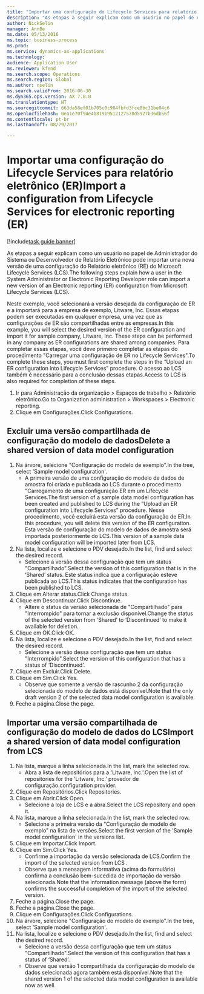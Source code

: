 ```yaml
--- 
title: "Importar uma configuração do Lifecycle Services para relatório eletrônico (ER)"
description: "As etapas a seguir explicam como um usuário no papel de Administrador do Sistema ou Desenvolvedor de Relatório Eletrônico pode importar uma nova versão de uma configuração do Relatório eletrônico (RE) do Microsoft Lifecycle Services (LCS)."
author: NickSelin
manager: AnnBe
ms.date: 05/13/2016
ms.topic: business-process
ms.prod: 
ms.service: dynamics-ax-applications
ms.technology: 
audience: Application User
ms.reviewer: kfend
ms.search.scope: Operations
ms.search.region: Global
ms.author: nselin
ms.search.validFrom: 2016-06-30
ms.dyn365.ops.version: AX 7.0.0
ms.translationtype: HT
ms.sourcegitcommit: 663da58ef01b705c0c984fbfd3fce8bc31be04c6
ms.openlocfilehash: 0ea1e70f94e4b81919512127578d5927b36db56f
ms.contentlocale: pt-br
ms.lasthandoff: 08/29/2017

---
```

# <a name="import-a-configuration-from-lifecycle-services-for-electronic-reporting-er"></a><span data-ttu-id="9760c-103">Importar uma configuração do Lifecycle Services para relatório eletrônico (ER)</span><span class="sxs-lookup"><span data-stu-id="9760c-103">Import a configuration from Lifecycle Services for electronic reporting (ER)</span></span>

[!include[task guide banner](../../includes/task-guide-banner.md)]

<span data-ttu-id="9760c-104">As etapas a seguir explicam como um usuário no papel de Administrador do Sistema ou Desenvolvedor de Relatório Eletrônico pode importar uma nova versão de uma configuração do Relatório eletrônico (RE) do Microsoft Lifecycle Services (LCS).</span><span class="sxs-lookup"><span data-stu-id="9760c-104">The following steps explain how a user in the System Administrator or Electronic Reporting Developer role can import a new version of an Electronic reporting (ER) configuration from Microsoft Lifecycle Services (LCS).</span></span>

<span data-ttu-id="9760c-105">Neste exemplo, você selecionará a versão desejada da configuração de ER e a importará para a empresa de exemplo, Litware, Inc. Essas etapas podem ser executadas em qualquer empresa, uma vez que as configurações de ER são compartilhadas entre as empresas.</span><span class="sxs-lookup"><span data-stu-id="9760c-105">In this example, you will select the desired version of the ER configuration and import it for sample company, Litware, Inc. These steps can be performed in any company as ER configurations are shared among companies.</span></span> <span data-ttu-id="9760c-106">Para completar essas etapas, você deve primeiro completar as etapas do procedimento "Carregar uma configuração de ER no Lifecycle Services".</span><span class="sxs-lookup"><span data-stu-id="9760c-106">To complete these steps, you must first complete the steps in the “Upload an ER configuration into Lifecycle Services” procedure.</span></span> <span data-ttu-id="9760c-107">O acesso ao LCS também é necessário para a conclusão dessas etapas.</span><span class="sxs-lookup"><span data-stu-id="9760c-107">Access to LCS is also required for completion of these steps.</span></span>

1. <span data-ttu-id="9760c-108">Ir para Administração da organização > Espaços de trabalho > Relatório eletrônico.</span><span class="sxs-lookup"><span data-stu-id="9760c-108">Go to Organization administration > Workspaces > Electronic reporting.</span></span>
2. <span data-ttu-id="9760c-109">Clique em Configurações.</span><span class="sxs-lookup"><span data-stu-id="9760c-109">Click Configurations.</span></span>

## <a name="delete-a-shared-version-of-data-model-configuration"></a><span data-ttu-id="9760c-110">Excluir uma versão compartilhada de configuração do modelo de dados</span><span class="sxs-lookup"><span data-stu-id="9760c-110">Delete a shared version of data model configuration</span></span>
1. <span data-ttu-id="9760c-111">Na árvore, selecione "Configuração do modelo de exemplo".</span><span class="sxs-lookup"><span data-stu-id="9760c-111">In the tree, select 'Sample model configuration'.</span></span>
    * <span data-ttu-id="9760c-112">A primeira versão de uma configuração do modelo de dados de amostra foi criada e publicada ao LCS durante o procedimento "Carregamento de uma configuração ER em um Lifecycle Services.</span><span class="sxs-lookup"><span data-stu-id="9760c-112">The first version of a sample data model configuration has been created and published to LCS during the “Upload an ER configuration into Lifecycle Services” procedure.</span></span> <span data-ttu-id="9760c-113">Nesse procedimento, você excluirá esta versão da configuração de ER.</span><span class="sxs-lookup"><span data-stu-id="9760c-113">In this procedure, you will delete this version of the ER configuration.</span></span> <span data-ttu-id="9760c-114">Esta versão de configuração do modelo de dados de amostra será importada posteriormente do LCS.</span><span class="sxs-lookup"><span data-stu-id="9760c-114">This version of a sample data model configuration will be imported later from LCS.</span></span>  
2. <span data-ttu-id="9760c-115">Na lista, localize e selecione o PDV desejado.</span><span class="sxs-lookup"><span data-stu-id="9760c-115">In the list, find and select the desired record.</span></span>
    * <span data-ttu-id="9760c-116">Selecione a versão dessa configuração que tem um status "Compartilhado".</span><span class="sxs-lookup"><span data-stu-id="9760c-116">Select the version of this configuration that is in the ‘Shared’ status.</span></span> <span data-ttu-id="9760c-117">Este status indica que a configuração esteve publicada ao LCS.</span><span class="sxs-lookup"><span data-stu-id="9760c-117">This status indicates that the configuration has been published to LCS.</span></span>  
3. <span data-ttu-id="9760c-118">Clique em Alterar status.</span><span class="sxs-lookup"><span data-stu-id="9760c-118">Click Change status.</span></span>
4. <span data-ttu-id="9760c-119">Clique em Descontinuar.</span><span class="sxs-lookup"><span data-stu-id="9760c-119">Click Discontinue.</span></span>
    * <span data-ttu-id="9760c-120">Altere o status da versão selecionada de "Compartilhado" para "Interrompido" para tornar a exclusão disponível.</span><span class="sxs-lookup"><span data-stu-id="9760c-120">Change the status of the selected version from ‘Shared’ to ‘Discontinued’ to make it available for deletion.</span></span>  
5. <span data-ttu-id="9760c-121">Clique em OK.</span><span class="sxs-lookup"><span data-stu-id="9760c-121">Click OK.</span></span>
6. <span data-ttu-id="9760c-122">Na lista, localize e selecione o PDV desejado.</span><span class="sxs-lookup"><span data-stu-id="9760c-122">In the list, find and select the desired record.</span></span>
    * <span data-ttu-id="9760c-123">Selecione a versão dessa configuração que tem um status "Interrompido".</span><span class="sxs-lookup"><span data-stu-id="9760c-123">Select the version of this configuration that has a status of ‘Discontinued’.</span></span>  
7. <span data-ttu-id="9760c-124">Clique em Excluir.</span><span class="sxs-lookup"><span data-stu-id="9760c-124">Click Delete.</span></span>
8. <span data-ttu-id="9760c-125">Clique em Sim.</span><span class="sxs-lookup"><span data-stu-id="9760c-125">Click Yes.</span></span>
    * <span data-ttu-id="9760c-126">Observe que somente a versão de rascunho 2 da configuração selecionada do modelo de dados está disponível.</span><span class="sxs-lookup"><span data-stu-id="9760c-126">Note that the only draft version 2 of the selected data model configuration is available.</span></span>  
9. <span data-ttu-id="9760c-127">Feche a página.</span><span class="sxs-lookup"><span data-stu-id="9760c-127">Close the page.</span></span>

## <a name="import-a-shared-version-of-data-model-configuration-from-lcs"></a><span data-ttu-id="9760c-128">Importar uma versão compartilhada de configuração do modelo de dados do LCS</span><span class="sxs-lookup"><span data-stu-id="9760c-128">Import a shared version of data model configuration from LCS</span></span>
1. <span data-ttu-id="9760c-129">Na lista, marque a linha selecionada.</span><span class="sxs-lookup"><span data-stu-id="9760c-129">In the list, mark the selected row.</span></span>
    * <span data-ttu-id="9760c-130">Abra a lista de repositórios para a 'Litware, Inc.'.</span><span class="sxs-lookup"><span data-stu-id="9760c-130">Open the list of repositories for the ‘Litware, Inc.’</span></span> <span data-ttu-id="9760c-131">provedor de configuração.</span><span class="sxs-lookup"><span data-stu-id="9760c-131">configuration provider.</span></span>  
2. <span data-ttu-id="9760c-132">Clique em Repositórios.</span><span class="sxs-lookup"><span data-stu-id="9760c-132">Click Repositories.</span></span>
3. <span data-ttu-id="9760c-133">Clique em Abrir.</span><span class="sxs-lookup"><span data-stu-id="9760c-133">Click Open.</span></span>
    * <span data-ttu-id="9760c-134">Selecione a loja de LCS e a abra.</span><span class="sxs-lookup"><span data-stu-id="9760c-134">Select the LCS repository and open it.</span></span>  
4. <span data-ttu-id="9760c-135">Na lista, marque a linha selecionada.</span><span class="sxs-lookup"><span data-stu-id="9760c-135">In the list, mark the selected row.</span></span>
    * <span data-ttu-id="9760c-136">Selecione a primeira versão da "Configuração de modelo de exemplo" na lista de versões.</span><span class="sxs-lookup"><span data-stu-id="9760c-136">Select the first version of the 'Sample model configuration' in the versions list.</span></span>  
5. <span data-ttu-id="9760c-137">Clique em Importar.</span><span class="sxs-lookup"><span data-stu-id="9760c-137">Click Import.</span></span>
6. <span data-ttu-id="9760c-138">Clique em Sim.</span><span class="sxs-lookup"><span data-stu-id="9760c-138">Click Yes.</span></span>
    * <span data-ttu-id="9760c-139">Confirme a importação da versão selecionada de LCS.</span><span class="sxs-lookup"><span data-stu-id="9760c-139">Confirm the import of the selected version from LCS .</span></span>  
    * <span data-ttu-id="9760c-140">Observe que a mensagem informativa (acima do formulário) confirma a conclusão bem-sucedida de importação da versão selecionada.</span><span class="sxs-lookup"><span data-stu-id="9760c-140">Note that the information message (above the form) confirms the successful completion of the import of the selected version.</span></span>  
7. <span data-ttu-id="9760c-141">Feche a página.</span><span class="sxs-lookup"><span data-stu-id="9760c-141">Close the page.</span></span>
8. <span data-ttu-id="9760c-142">Feche a página.</span><span class="sxs-lookup"><span data-stu-id="9760c-142">Close the page.</span></span>
9. <span data-ttu-id="9760c-143">Clique em Configurações.</span><span class="sxs-lookup"><span data-stu-id="9760c-143">Click Configurations.</span></span>
10. <span data-ttu-id="9760c-144">Na árvore, selecione "Configuração do modelo de exemplo".</span><span class="sxs-lookup"><span data-stu-id="9760c-144">In the tree, select 'Sample model configuration'.</span></span>
11. <span data-ttu-id="9760c-145">Na lista, localize e selecione o PDV desejado.</span><span class="sxs-lookup"><span data-stu-id="9760c-145">In the list, find and select the desired record.</span></span>
    * <span data-ttu-id="9760c-146">Selecione a versão dessa configuração que tem um status "Compartilhado".</span><span class="sxs-lookup"><span data-stu-id="9760c-146">Select the version of this configuration that has a status of ‘Shared’.</span></span>  
    * <span data-ttu-id="9760c-147">Observe que versão 1 compartilhada da configuração do modelo de dados selecionada agora também está disponível.</span><span class="sxs-lookup"><span data-stu-id="9760c-147">Note that the shared version 1 of the selected data model configuration is available now as well.</span></span>  


